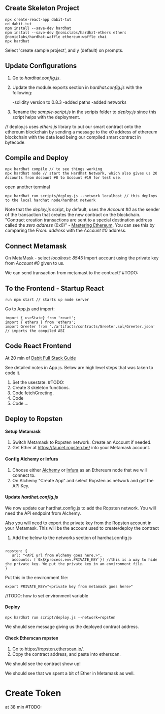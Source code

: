 ## Create Skeleton Project

             
    npx create-react-app dabit-tut
    cd dabit-tut
    npm install --save-dev hardhat
    npm install --save-dev @nomiclabs/hardhat-ethers ethers @nomiclabs/hardhat-waffle ethereum-waffle chai
    npx hardhat


Select 'create sample project', and y (default) on prompts.

## Update Configurations

1. Go to *hardhat.config.js*.

2. Update the module.exports section in *hardhat.config.js* with the following:

    -solidity version to 0.8.3
    -added paths
    -added networks

3. Rename the *sample-script.js* in the scripts folder to *deploy.js* since this script helps with the deployment.

// deploy.js uses *ethers.js* library to put our smart contract onto the ethereum blockchain by sending a message to the x0 address of ethereum blockchain with the data load being our compiled smart contract in bytecode.

## Compile and Deploy

    npx hardhat compile // to see things working
    npx hardhat node // start the Hardhat Network, which also gives us 20 Accounts from Account #0 to Account #19 for test use.

open another terminal

    npx hardhat run scripts/deploy.js --network localhost // this deploys to the local hardhat node/hardhat network


Note that the *deploy.js* script, by default, uses the *Account #0* as the sender of the transaction that creates the new contract on the blockchain. "Contract creation transactions are sent to a special destination address called the *zero address* (0x0)" - [Mastering Ethereum](https://github.com/ethereumbook/ethereumbook/blob/develop/06transactions.asciidoc#special-transaction-contract-creation). You can see this by comparing the *From: address* with the *Account #0* address.

## Connect Metamask

On MetaMask - select *localhost: 8545*
Import account using the private key from *Account #0* given to us.

We can send transaction from metamast to the contract? #TODO:

## To the Frontend - Startup React

    run npm start // starts up node server

Go to App.js and import:

    import { useState} from 'react';
    import { ethers } from 'ethers';
    import Greeter from './artifacts/contracts/Greeter.sol/Greeter.json' // imports the compiled ABI

## Code React Frontend
At 20 min of [Dabit Full Stack Guide](https://youtu.be/a0osIaAOFSE?t=1863)

See detailed notes in App.js. Below are high level steps that was taken to code it.

1. Set the usestate. #TODO:
2. Create 3 skeleton functions.
3. Code fetchGreeting.
4. Code 
5. Code 
...

## Deploy to Ropsten

#### Setup Metamask

1. Switch Metamask to Ropsten network. Create an Account if needed.
2. Get Ether at https://faucet.ropsten.be/ into your Metamask account.

#### Config Alchemy or Infura

1. Choose either [Alchemy](https://dashboard.alchemyapi.io/) or [Infura](https://infura.io/) as an Ethereum node that we will connect to.
2. On Alchemy "Create App" and select Ropsten as network and get the API Key.

#### Update *hardhat.config.js*

We now update our hardhat.config.js to add the Ropsten network. You will need the API endpoint from Alchemy. 

Also you will need to export the private key from the Ropsten account in your Metamask. This will be the account used to create/deploy the contract

1. Add the below to the networks section of hardhat.config.js

````

ropsten: {
   url: "<API url from Alchemy goes here.>",
   accounts: [`0x${process.env.PRIVATE_KEY`}] //this is a way to hide the private key. We put the private key in an environment file.
}
````

Put this in the environment file:

`export PRIVATE_KEY="<private key from metamask goes here>"`

//TODO: how to set environment variable

#### Deploy

`npx hardhat run script/deploy.js --network=ropsten`

We should see message giving us the deployed contract address.

#### Check Etherscan ropsten

1. Go to https://ropsten.etherscan.io/.
2. Copy the contract address, and paste into etherscan.

We should see the contract show up!

We should see that we spent a bit of Ether in Metamask as well.

# Create Token
at 38 min #TODO:
